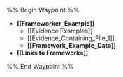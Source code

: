 
%% Begin Waypoint %%
- **[[Frameworker_Example]]**
	- [[Evidence Examples]]
	- [[Evidence_Containing_File_1]]
	- **[[Framework_Example_Data]]**
- **[[Links to Frameworks]]**

%% End Waypoint %%

